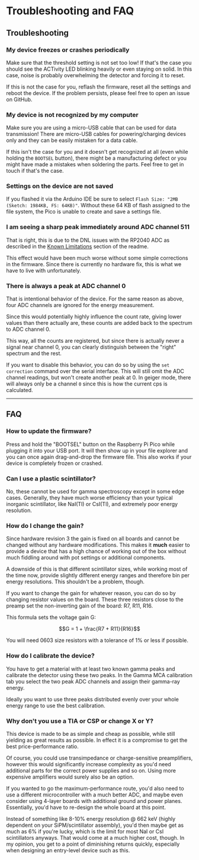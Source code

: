 # Troubleshooting and FAQ

## Troubleshooting

### My device freezes or crashes periodically

Make sure that the threshold setting is not set too low! If that's the case you should see the ACTivity LED blinking heavily or even staying on solid. In this case, noise is probably overwhelming the detector and forcing it to reset.

If this is not the case for you, reflash the firmware, reset all the settings and reboot the device. If the problem persists, please feel free to open an issue on GitHub.

### My device is not recognized by my computer

Make sure you are using a micro-USB cable that can be used for data transmission! There are micro-USB cables for powering/charging devices only and they can be easily mistaken for a data cable.

If this isn't the case for you and it doesn't get recognized at all (even while holding the `BOOTSEL` button), there might be a manufacturing defect or you might have made a mistakes when soldering the parts. Feel free to get in touch if that's the case.

### Settings on the device are not saved

If you flashed it via the Arduino IDE be sure to select `Flash Size: "2MB (Sketch: 1984KB, FS: 64KB)"`. Without these 64 KB of flash assigned to the file system, the Pico is unable to create and save a settings file.

### I am seeing a sharp peak immediately around ADC channel 511

That is right, this is due to the DNL issues with the RP2040 ADC as described in the [Known Limitations](README.md#known-limitations) section of the readme.

This effect would have been much worse without some simple corrections in the firmware. Since there is currently no hardware fix, this is what we have to live with unfortunately.

### There is always a peak at ADC channel 0

That is intentional behavior of the device. For the same reason as above, four ADC channels are ignored for the energy measurement.

Since this would potentially highly influence the count rate, giving lower values than there actually are, these counts are added back to the spectrum to ADC channel 0.

This way, all the counts are registered, but since there is actually never a signal near channel 0, you can clearly distinguish between the "right" spectrum and the rest.

If you want to disable this behavior, you can do so by using the  `set correction` command over the serial interface. This will still omit the ADC channel readings, but won't create another peak at 0. In geiger mode, there will always only be a channel `0` since this is how the current cps is calculated.

---

## FAQ

### How to update the firmware?

Press and hold the "BOOTSEL" button on the Raspberry Pi Pico while plugging it into your USB port. It will then show up in your file explorer and you can once again drag-and-drop the firmware file. This also works if your device is completely frozen or crashed.

### Can I use a plastic scintillator?

No, these cannot be used for gamma spectroscopy except in some edge cases. Generally, they have much worse efficiency than your typical inorganic scintillator, like NaI(Tl) or CsI(Tl), and extremely poor energy resolution.

### How do I change the gain?

Since hardware revision 3 the gain is fixed on all boards and cannot be changed without any hardware modifications. This makes it **much** easier to provide a device that has a high chance of working out of the box without much fiddling around with pot settings or additional components.

A downside of this is that different scintillator sizes, while working most of the time now, provide slightly different energy ranges and therefore bin per energy resolutions. This shouldn't be a problem, though.

If you want to change the gain for whatever reason, you can do so by changing resistor values on the board. These three resistors close to the preamp set the non-inverting gain of the board: R7, R11, R16.

This formula sets the voltage gain G:

$$G = 1 + \frac{R7 + R11}{R16}$$

You will need 0603 size resistors with a tolerance of 1% or less if possible.

### How do I calibrate the device?

You have to get a material with at least two known gamma peaks and calibrate the detector using these two peaks. In the Gamma MCA calibration tab you select the two peak ADC channels and assign their gamma-ray energy.

Ideally you want to use three peaks distributed evenly over your whole energy range to use the best calibration.

### Why don't you use a TIA or CSP or change X or Y?

This device is made to be as simple and cheap as possible, while still yielding as great results as possible. In effect it is a compromise to get the best price-performance ratio.

Of course, you could use transimpedance or charge-sensitive preamplifiers, however this would significantly increase complexity as you'd need additional parts for the correct power supplies and so on. Using more expensive amplifiers would surely also be an option.

If you wanted to go the maximum-performance route, you'd also need to use a different microcontroller with a much better ADC, and maybe even consider using 4-layer boards with additional ground and power planes. Essentially, you'd have to re-design the whole board at this point.

Instead of something like 8-10% energy resolution @ 662 keV (highly dependent on your SiPM/scintillator assembly), you'd then maybe get as much as 6% if you're lucky, which is the limit for most NaI or CsI scintillators anyways. That would come at a much higher cost, though. In my opinion, you get to a point of diminishing returns quickly, especially when designing an entry-level device such as this.
